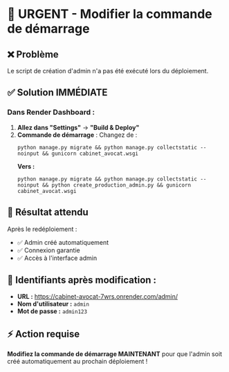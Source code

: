 # 🚨 URGENT - Modifier la commande de démarrage

## ❌ Problème
Le script de création d'admin n'a pas été exécuté lors du déploiement.

## ✅ Solution IMMÉDIATE

### Dans Render Dashboard :
1. **Allez dans "Settings"** → **"Build & Deploy"**
2. **Commande de démarrage** : Changez de :
   ```
   python manage.py migrate && python manage.py collectstatic --noinput && gunicorn cabinet_avocat.wsgi
   ```
   **Vers :**
   ```
   python manage.py migrate && python manage.py collectstatic --noinput && python create_production_admin.py && gunicorn cabinet_avocat.wsgi
   ```

## 🎯 Résultat attendu
Après le redéploiement :
- ✅ Admin créé automatiquement
- ✅ Connexion garantie
- ✅ Accès à l'interface admin

## 🔑 Identifiants après modification :
- **URL :** https://cabinet-avocat-7wrs.onrender.com/admin/
- **Nom d'utilisateur :** `admin`
- **Mot de passe :** `admin123`

## ⚡ Action requise
**Modifiez la commande de démarrage MAINTENANT** pour que l'admin soit créé automatiquement au prochain déploiement !
